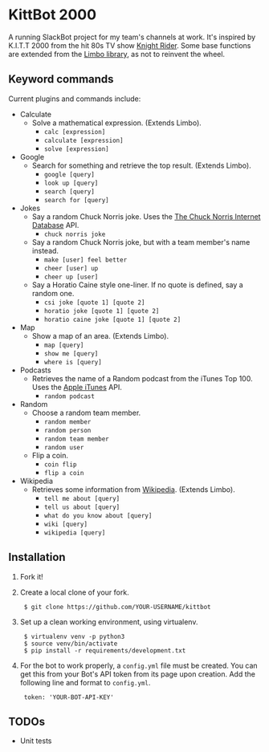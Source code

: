 
# KittBot 2000

A running SlackBot project for my team's channels at work. It's inspired by K.I.T.T 2000
from the hit 80s TV show [Knight Rider](https://en.wikipedia.org/wiki/Knight_Rider_(1982_TV_series)).
Some base functions are extended from the [Limbo library](https://github.com/llimllib/limbo), as not to reinvent the wheel. 


## Keyword commands
Current plugins and commands include:


* Calculate
    - Solve a mathematical expression. (Extends Limbo).
        * `calc [expression]`
        * `calculate [expression]`
        * `solve [expression]`
* Google
    - Search for something and retrieve the top result. (Extends Limbo).
        * `google [query]` 
        * `look up [query]` 
        * `search [query]` 
        * `search for [query]` 
* Jokes
    - Say a random Chuck Norris joke. Uses the 
    [The Chuck Norris Internet Database](http://api.icndb.com) API.
        * `chuck norris joke` 
    - Say a random Chuck Norris joke, but with a team member's name instead.
        * `make [user] feel better`
        * `cheer [user] up`
        * `cheer up [user]`
    - Say a Horatio Caine style one-liner. If no quote is defined, say a random one.
        * `csi joke [quote 1] [quote 2]`
        * `horatio joke [quote 1] [quote 2]`
        * `horatio caine joke [quote 1] [quote 2]`
* Map
    - Show a map of an area. (Extends Limbo).
        * `map [query]` 
        * `show me [query]` 
        * `where is [query]` 
* Podcasts
    - Retrieves the name of a Random podcast from the iTunes Top 100. Uses the 
    [Apple iTunes](https://itunes.apple.com/) API.
        * `random podcast` 
* Random
    - Choose a random team member.
        * `random member`
        * `random person`
        * `random team member`
        * `random user`
    - Flip a coin.
        * `coin flip`
        * `flip a coin`
* Wikipedia
    - Retrieves some information from [Wikipedia](https://www.wikipedia.org/). (Extends Limbo).
        * `tell me about [query]` 
        * `tell us about [query]` 
        * `what do you know about [query]` 
        * `wiki [query]` 
        * `wikipedia [query]`


## Installation

1. Fork it!

2. Create a local clone of your fork.
    
        $ git clone https://github.com/YOUR-USERNAME/kittbot

3. Set up a clean working environment, using virtualenv.

        $ virtualenv venv -p python3
        $ source venv/bin/activate
        $ pip install -r requirements/development.txt
      
4. For the bot to work properly, a `config.yml` file must be created. You can get this from your Bot's API token from its page upon creation. Add the following line and format to `config.yml`.

        token: 'YOUR-BOT-API-KEY'


## TODOs

* Unit tests
